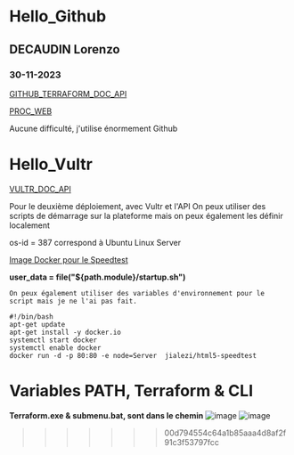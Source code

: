 # Hello_Github
## DECAUDIN Lorenzo
### 30-11-2023

[GITHUB_TERRAFORM_DOC_API](https://registry.terraform.io/providers/integrations/github/latest/docs/resources/repository)


[PROC_WEB](https://medium.com/@vijayalakshmiyvl/how-to-create-github-repository-using-terraform-cd2d4d204605)

Aucune difficulté, j'utilise énormement Github


# Hello_Vultr
[VULTR_DOC_API](https://www.vultr.com/api/)

Pour le deuxième déploiement, avec Vultr et l'API
On peux utiliser des scripts de démarrage sur la plateforme mais on peux également les définir localement

os-id = 387 correspond à Ubuntu Linux Server

[Image Docker pour le Speedtest](https://hub.docker.com/r/jialezi/html5-speedtest)


**user_data = file("${path.module}/startup.sh")**


```
On peux également utiliser des variables d'environnement pour le script mais je ne l'ai pas fait.
```
```
#!/bin/bash
apt-get update
apt-get install -y docker.io
systemctl start docker
systemctl enable docker
docker run -d -p 80:80 -e node=Server  jialezi/html5-speedtest
```

# Variables PATH, Terraform & CLI
**Terraform.exe & submenu.bat, sont dans le chemin**
![image](https://github.com/Tiriel-Alyptus/TerraformsWS-2/assets/80892763/c0963b45-1cce-4ad6-9dcb-21f01adefaf8)
![image](https://github.com/Tiriel-Alyptus/TerraformsWS-2/assets/80892763/444a6652-36f9-4e19-959f-b4039d0e3a23)



>>>>>>> 00d794554c64a1b85aaa4d8af2f91c3f53797fcc
